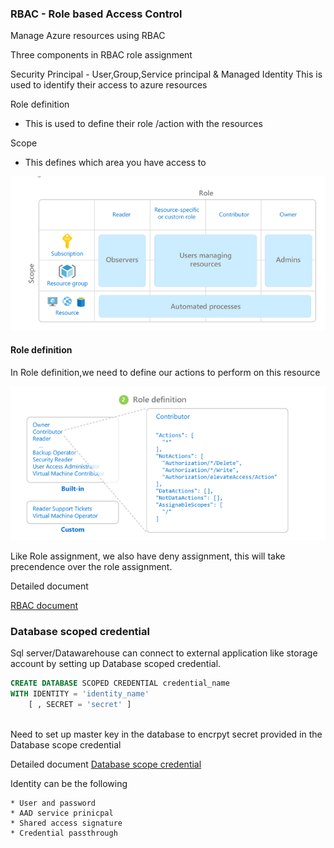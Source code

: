 
### RBAC - Role based Access Control

Manage Azure resources using RBAC

Three components in RBAC role assignment

Security Principal - User,Group,Service principal & Managed Identity
  This is used to identify their access to azure resources
  
Role definition
 - This is used to define their role /action with the resources

Scope

- This defines which area you have access to 

![](images/RBAC%20role%20assignment.PNG)

#### Role definition

In Role definition,we need to define our actions to perform on this resource

![Role definition](images/Role%20defination.PNG)

Like Role assignment, we also have deny assignment, this will take precendence over the role assignment.


Detailed document 


[RBAC document](https://docs.microsoft.com/en-us/azure/role-based-access-control/overview)


### Database scoped credential

Sql server/Datawarehouse can connect to external application like storage account by setting up Database scoped credential.

```sql
CREATE DATABASE SCOPED CREDENTIAL credential_name
WITH IDENTITY = 'identity_name'
    [ , SECRET = 'secret' ]
    
```    
    
Need to set up master key in the database to encrpyt secret provided in the Database scope credential

Detailed document
[Database scope credential](https://docs.microsoft.com/en-us/sql/t-sql/statements/create-database-scoped-credential-transact-sql?view=sql-server-ver15)

  Identity can be the following
    
    * User and password
    * AAD service prinicpal
    * Shared access signature
    * Credential passthrough



